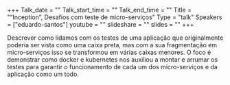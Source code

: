 +++
Talk_date = ""
Talk_start_time = ""
Talk_end_time = ""
Title = "“Inception”,  Desafios com teste de micro-serviços"
Type = "talk"
Speakers = ["eduardo-santos"]
youtube = ""
slideshare = ""
slides = ""
+++

Descrever como lidamos com os testes de uma aplicação que originalmente poderia ser vista como uma caixa preta, mas com a sua fragmentação em micro-serviços isso se transformou em várias caixas menores. O foco é demonstrar como docker e kubernetes nos auxiliou a montar e arrumar os testes para garantir o funcionamento de cada um dos micro-serviços e da aplicação como um todo.